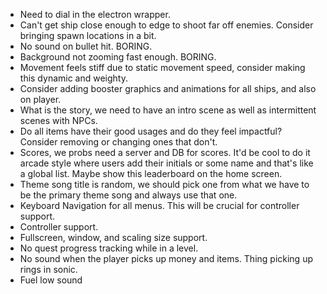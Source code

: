 - Need to dial in the electron wrapper.
- Can't get ship close enough to edge to shoot far off enemies. Consider bringing spawn locations in a bit.
- No sound on bullet hit. BORING.
- Background not zooming fast enough. BORING.
- Movement feels stiff due to static movement speed, consider making this dynamic and weighty.
- Consider adding booster graphics and animations for all ships, and also on player.
- What is the story, we need to have an intro scene as well as intermittent scenes with NPCs.
- Do all items have their good usages and do they feel impactful? Consider removing or changing ones that don't.
- Scores, we probs need a server and DB for scores. It'd be cool to do it arcade style where users add their initials or some name and that's like a global list. Maybe show this leaderboard on the home screen.
- Theme song title is random, we should pick one from what we have to be the primary theme song and always use that one.
- Keyboard Navigation for all menus. This will be crucial for controller support.
- Controller support.
- Fullscreen, window, and scaling size support.
- No quest progress tracking while in a level.
- No sound when the player picks up money and items. Thing picking up rings in sonic.
- Fuel low sound